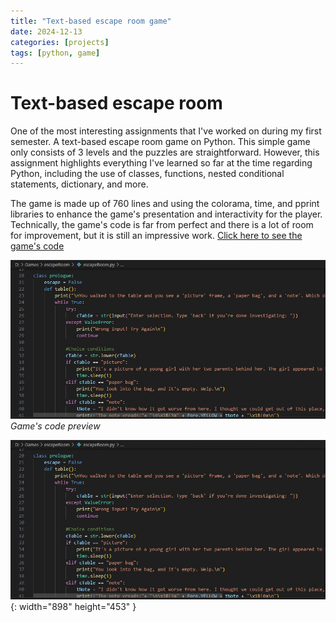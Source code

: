 ```yaml
---
title: "Text-based escape room game"
date: 2024-12-13
categories: [projects]
tags: [python, game]
---
```


# Text-based escape room

One of the most interesting assignments that I've worked on during my first semester. A text-based escape room game on Python. This simple game only consists of 3 levels and the puzzles are straightforward. However, this assignment highlights everything I've learned so far at the time regarding Python, including the use of classes, functions, nested conditional statements, dictionary, and more.

The game is made up of 760 lines and using the colorama, time, and pprint libraries to enhance the game's presentation and interactivity for the player. Technically, the game's code is far from perfect and there is a lot of room for improvement, but it is still an impressive work. [Click here to see the game's code](https://github.com/kmuzaki/escapeRoomGame/blob/main/escapeRoom.py)

![img-description](media\escapeRoomPost\gameScreenshot.jpg)
_Game's code preview_

![Desktop View](media\escapeRoomPost\gameScreenshot.jpg){: width="898" height="453" }

